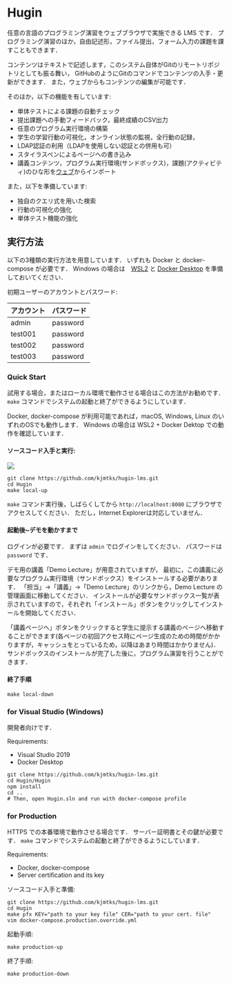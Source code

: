 # Hugin

任意の言語のプログラミング演習をウェブブラウザで実施できる LMS です．
プログラミング演習のほか，自由記述形，ファイル提出，フォーム入力の課題を課すこともできます．

コンテンツはテキストで記述します，このシステム自体がGitのリモートリポジトリとしても振る舞い，
GitHubのようにGitのコマンドでコンテンツの入手・更新ができます．
また，ウェブからもコンテンツの編集が可能です．

そのほか，以下の機能を有しています:

* 単体テストによる課題の自動チェック
* 提出課題への手動フィードバック，最終成績のCSV出力
* 任意のプログラム実行環境の構築
* 学生の学習行動の可視化，オンライン状態の監視，全行動の記録，
* LDAP認証の利用（LDAPを使用しない認証との併用も可）
* スタイラスペンによるページへの書き込み
* 講義コンテンツ，プログラム実行環境(サンドボックス)，課題(アクティビティ)のひな形を[ウェブ](https://github.com/kjmtks/hugin-hub/blob/main/hub.yaml)からインポート

また，以下を準備しています:

* 独自のクエリ式を用いた検索
* 行動の可視化の強化
* 単体テスト機能の強化


## 実行方法

以下の3種類の実行方法を用意しています．
いずれも Docker と docker-compose が必要です．
Windows の場合は　[WSL2](https://docs.microsoft.com/ja-jp/windows/wsl/install-win10) と [Docker Desktop](https://docs.microsoft.com/ja-jp/windows/wsl/tutorials/wsl-containers#install-docker-desktop) を準備しておいてください．


初期ユーザーのアカウントとパスワード:

アカウント | パスワード
----------|-----------
admin     | password
test001   | password
test002   | password
test003   | password


### Quick Start

試用する場合，またはローカル環境で動作させる場合はこの方法がお勧めです．
`make` コマンドでシステムの起動と終了ができるようにしています．

Docker, docker-compose が利用可能であれば，macOS, Windows, Linux のいずれのOSでも動作します．
Windows の場合は WSL2 + Docker Dektop での動作を確認しています．

#### ソースコード入手と実行:

[![](https://img.youtube.com/vi/ynMQXg2I9j8/0.jpg)](https://youtu.be/ynMQXg2I9j8)

```
git clone https://github.com/kjmtks/hugin-lms.git
cd Hugin
make local-up
```

`make` コマンド実行後，しばらくしてから `http://localhost:8080` にブラウザでアクセスしてください．
ただし，Internet Explorerは対応していません．

#### 起動後~デモを動かすまで

ログインが必要です．
まずは `admin` でログインをしてください．
パスワードは `password` です．

デモ用の講義「Demo Lecture」が用意されていますが，
最初に，この講義に必要なプログラム実行環境（サンドボックス）をインストールする必要があります．
「担当」→「講義」→「Demo Lecture」のリンクから，Demo Lecture の管理画面に移動してください．
インストールが必要なサンドボックス一覧が表示されていますので，それぞれ「インストール」ボタンをクリックしてインストールを開始してください．

「講義ページへ」ボタンをクリックすると学生に提示する講義のページへ移動することができます(各ページの初回アクセス時にページ生成のための時間がかかりますが，キャッシュをとっているため，以降はあまり時間はかかりません)．
サンドボックスのインストールが完了した後に，プログラム演習を行うことができます．


#### 終了手順

```
make local-down
```

### for Visual Studio (Windows)

開発者向けです．

Requirements:
* Visual Studio 2019
* Docker Desktop

```
git clone https://github.com/kjmtks/hugin-lms.git
cd Hugin/Hugin
npm install
cd ..
# Then, open Hugin.sln and run with docker-compose profile
```

### for Production

HTTPS での本番環境で動作させる場合です．
サーバー証明書とその鍵が必要です．
`make` コマンドでシステムの起動と終了ができるようにしています．

Requirements:
* Docker, docker-compose
* Server certification and its key

ソースコード入手と準備:
```
git clone https://github.com/kjmtks/hugin-lms.git
cd Hugin
make pfx KEY="path to your key file" CER="path to your cert. file"
vim docker-compose.production.override.yml
```

起動手順:
```
make production-up
```

終了手順:
```
make production-down
```
